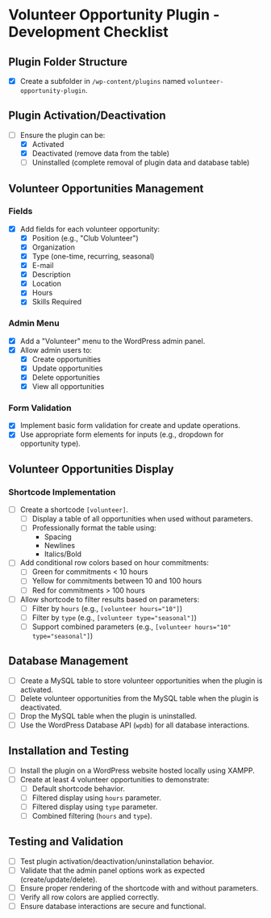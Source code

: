 # Volunteer Opportunity Plugin - Development Checklist

## Plugin Folder Structure

- [x] Create a subfolder in `/wp-content/plugins` named `volunteer-opportunity-plugin`.

## Plugin Activation/Deactivation

- [ ] Ensure the plugin can be:
  - [X] Activated
  - [X] Deactivated (remove data from the table)
  - [ ] Uninstalled (complete removal of plugin data and database table)

## Volunteer Opportunities Management

### Fields
- [X] Add fields for each volunteer opportunity:
  - [X] Position (e.g., "Club Volunteer")
  - [X] Organization
  - [X] Type (one-time, recurring, seasonal)
  - [X] E-mail
  - [X] Description
  - [X] Location
  - [X] Hours
  - [X] Skills Required

### Admin Menu
- [X] Add a "Volunteer" menu to the WordPress admin panel.
- [X] Allow admin users to:
  - [X] Create opportunities
  - [X] Update opportunities
  - [X] Delete opportunities
  - [X] View all opportunities

### Form Validation
- [X] Implement basic form validation for create and update operations.
- [X] Use appropriate form elements for inputs (e.g., dropdown for opportunity type).

## Volunteer Opportunities Display

### Shortcode Implementation
- [ ] Create a shortcode `[volunteer]`.
  - [ ] Display a table of all opportunities when used without parameters.
  - [ ] Professionally format the table using:
    - Spacing
    - Newlines
    - Italics/Bold
- [ ] Add conditional row colors based on hour commitments:
  - [ ] Green for commitments < 10 hours
  - [ ] Yellow for commitments between 10 and 100 hours
  - [ ] Red for commitments > 100 hours
- [ ] Allow shortcode to filter results based on parameters:
  - [ ] Filter by `hours` (e.g., `[volunteer hours="10"]`)
  - [ ] Filter by `type` (e.g., `[volunteer type="seasonal"]`)
  - [ ] Support combined parameters (e.g., `[volunteer hours="10" type="seasonal"]`)

## Database Management

- [ ] Create a MySQL table to store volunteer opportunities when the plugin is activated.
- [ ] Delete volunteer opportunities from the MySQL table when the plugin is deactivated.
- [ ] Drop the MySQL table when the plugin is uninstalled.
- [ ] Use the WordPress Database API (`wpdb`) for all database interactions.

## Installation and Testing

- [ ] Install the plugin on a WordPress website hosted locally using XAMPP.
- [ ] Create at least 4 volunteer opportunities to demonstrate:
  - [ ] Default shortcode behavior.
  - [ ] Filtered display using `hours` parameter.
  - [ ] Filtered display using `type` parameter.
  - [ ] Combined filtering (`hours` and `type`).

## Testing and Validation

- [ ] Test plugin activation/deactivation/uninstallation behavior.
- [ ] Validate that the admin panel options work as expected (create/update/delete).
- [ ] Ensure proper rendering of the shortcode with and without parameters.
- [ ] Verify all row colors are applied correctly.
- [ ] Ensure database interactions are secure and functional.
